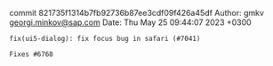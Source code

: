 commit 821735f1314b7fb92736b87ee3cdf09f426a45df
Author: gmkv <georgi.minkov@sap.com>
Date:   Thu May 25 09:44:07 2023 +0300

    fix(ui5-dialog): fix focus bug in safari (#7041)
    
    Fixes #6768
